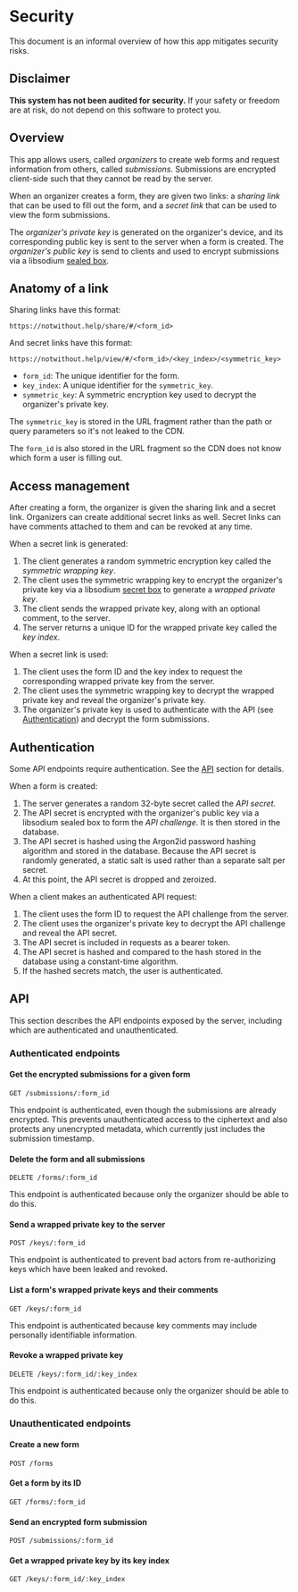 # Security

This document is an informal overview of how this app mitigates security risks.

## Disclaimer

**This system has not been audited for security.** If your safety or freedom
are at risk, do not depend on this software to protect you.

## Overview

This app allows users, called *organizers* to create web forms and request
information from others, called *submissions*. Submissions are encrypted
client-side such that they cannot be read by the server.

When an organizer creates a form, they are given two links: a *sharing link*
that can be used to fill out the form, and a *secret link* that can be used to
view the form submissions.

The *organizer's private key* is generated on the organizer's device, and its
corresponding public key is sent to the server when a form is created. The
*organizer's public key* is send to clients and used to encrypt submissions via
a libsodium [sealed
box](https://doc.libsodium.org/public-key_cryptography/sealed_boxes).

## Anatomy of a link

Sharing links have this format:

```
https://notwithout.help/share/#/<form_id>
```

And secret links have this format:

```
https://notwithout.help/view/#/<form_id>/<key_index>/<symmetric_key>
```

- `form_id`: The unique identifier for the form.
- `key_index`: A unique identifier for the `symmetric_key`.
- `symmetric_key`: A symmetric encryption key used to decrypt the organizer's
  private key.

The `symmetric_key` is stored in the URL fragment rather than the path or query
parameters so it's not leaked to the CDN.

The `form_id` is also stored in the URL fragment so the CDN does not know which
form a user is filling out.

## Access management

After creating a form, the organizer is given the sharing link and a secret
link. Organizers can create additional secret links as well. Secret links can
have comments attached to them and can be revoked at any time.

When a secret link is generated:

1. The client generates a random symmetric encryption key called the *symmetric
   wrapping key*.
2. The client uses the symmetric wrapping key to encrypt the organizer's
   private key via a libsodium [secret
   box](https://doc.libsodium.org/secret-key_cryptography/secretbox) to
   generate a *wrapped private key*.
3. The client sends the wrapped private key, along with an optional comment, to
   the server.
4. The server returns a unique ID for the wrapped private key called the *key
   index*.

When a secret link is used:

1. The client uses the form ID and the key index to request the corresponding
   wrapped private key from the server.
2. The client uses the symmetric wrapping key to decrypt the wrapped private
   key and reveal the organizer's private key.
3. The organizer's private key is used to authenticate with the API (see
   [Authentication](#authentication)) and decrypt the form submissions.

## Authentication

Some API endpoints require authentication. See the [API](#api) section for
details.

When a form is created:

1. The server generates a random 32-byte secret called the *API secret*.
2. The API secret is encrypted with the organizer's public key via a libsodium
   sealed box to form the *API challenge*. It is then stored in the database.
3. The API secret is hashed using the Argon2id password hashing algorithm and
   stored in the database. Because the API secret is randomly generated, a
   static salt is used rather than a separate salt per secret.
4. At this point, the API secret is dropped and zeroized.

When a client makes an authenticated API request:

1. The client uses the form ID to request the API challenge from the server.
2. The client uses the organizer's private key to decrypt the API challenge and
   reveal the API secret.
3. The API secret is included in requests as a bearer token.
4. The API secret is hashed and compared to the hash stored in the database
   using a constant-time algorithm.
5. If the hashed secrets match, the user is authenticated.

## API

This section describes the API endpoints exposed by the server, including which
are authenticated and unauthenticated.

### Authenticated endpoints


#### Get the encrypted submissions for a given form

```
GET /submissions/:form_id
```

This endpoint is authenticated, even though the submissions are already
encrypted. This prevents unauthenticated access to the ciphertext and also
protects any unencrypted metadata, which currently just includes the submission
timestamp.

#### Delete the form and all submissions

```
DELETE /forms/:form_id
```

This endpoint is authenticated because only the organizer should be able to do
this.

#### Send a wrapped private key to the server

```
POST /keys/:form_id
```

This endpoint is authenticated to prevent bad actors from re-authorizing keys
which have been leaked and revoked.

#### List a form's wrapped private keys and their comments

```
GET /keys/:form_id
```

This endpoint is authenticated because key comments may include personally
identifiable information.

#### Revoke a wrapped private key

```
DELETE /keys/:form_id/:key_index
```

This endpoint is authenticated because only the organizer should be able to do
this.

### Unauthenticated endpoints

#### Create a new form

```
POST /forms
```

#### Get a form by its ID

```
GET /forms/:form_id
```

#### Send an encrypted form submission

```
POST /submissions/:form_id
```

#### Get a wrapped private key by its key index

```
GET /keys/:form_id/:key_index
```

